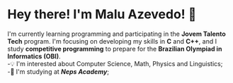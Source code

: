   # Hey there! I'm Malu Azevedo! 👋
I'm currently learning programming and participating in the **Jovem Talento Tech** program. I'm focusing on developing my skills in **C** and **C++**, and I study **competitive programming** to prepare for the **Brazilian Olympiad in Informatics (OBI)**.  
-💡  I'm interested about Computer Science, Math, Physics and Linguistics;  
-🔭  I'm studying at ***Neps Academy***;
<!--
**maaluuzete/maaluuzete** is a ✨ _special_ ✨ repository because its `README.md` (this file) appears on your GitHub profile.

Here are some ideas to get you started:

- 🔭 I’m currently working on ...
- 🌱 I’m currently learning ...
- 👯 I’m looking to collaborate on ...
- 🤔 I’m looking for help with ...
- 💬 Ask me about ...
- 📫 How to reach me: ...
- 😄 Pronouns: ...
- ⚡ Fun fact: ...
-->
